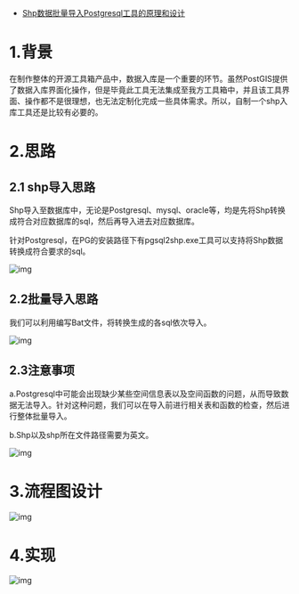 - [Shp数据批量导入Postgresql工具的原理和设计](https://www.cnblogs.com/naaoveGIS/p/4872189.html)

# 1.背景

在制作整体的开源工具箱产品中，数据入库是一个重要的环节。虽然PostGIS提供了数据入库界面化操作，但是毕竟此工具无法集成至我方工具箱中，并且该工具界面、操作都不是很理想，也无法定制化完成一些具体需求。所以，自制一个shp入库工具还是比较有必要的。

# 2.思路

## 2.1 shp导入思路

Shp导入至数据库中，无论是Postgresql、mysql、oracle等，均是先将Shp转换成符合对应数据库的sql，然后再导入进去对应数据库。

针对Postgresql，在PG的安装路径下有pgsql2shp.exe工具可以支持将Shp数据转换成符合要求的sql。

![img](https://images2015.cnblogs.com/blog/656746/201510/656746-20151012170046585-464288058.png)            

## 2.2批量导入思路

我们可以利用编写Bat文件，将转换生成的各sql依次导入。

 ![img](https://images2015.cnblogs.com/blog/656746/201510/656746-20151012170056038-378705672.png)

## 2.3注意事项

a.Postgresql中可能会出现缺少某些空间信息表以及空间函数的问题，从而导致数据无法导入。针对这种问题，我们可以在导入前进行相关表和函数的检查，然后进行整体批量导入。

b.Shp以及shp所在文件路径需要为英文。

 ![img](https://images2015.cnblogs.com/blog/656746/201510/656746-20151012170105460-648713300.png)

# 3.流程图设计

 ![img](https://images2015.cnblogs.com/blog/656746/201510/656746-20151012170122866-663399012.png)

 

# 4.实现

 ![img](https://images2015.cnblogs.com/blog/656746/201510/656746-20151012170132272-80003711.png)